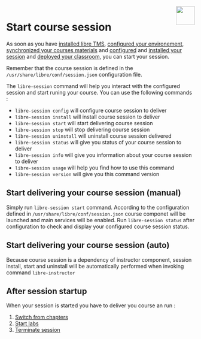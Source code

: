 <img align="right" height="50" src="https://raw.githubusercontent.com/startxfr/libre/dev/doc/assets/logo.svg?sanitize=true">

# Start course session

As soon as you have [installed libre TMS](installer.md), [configured your environement](libre-configure.md),
 [synchronized your courses materials](libre-repository.md) and
 [configured](session-config.md) and [installed your session](session-config.md) and
 [deployed your classroom](classroom-deploy.md), you can start your session. 

Remember that the course session is defined in the `/usr/share/libre/conf/session.json` configuration file.

The `libre-session` command will help you interact with the configured session and start runing your course. 
You can use the following commands :

* `libre-session config`     will configure course session to deliver
* `libre-session install`    will install course session to deliver
* `libre-session start`      will start delivering course session
* `libre-session stop`       will stop delivering course session
* `libre-session uninstall`  will uninstall course session delivered
* `libre-session status`     will give you status of your course session to deliver
* `libre-session info`       will give you information about your course session to deliver
* `libre-session usage`      will help you find how to use this command
* `libre-session version`    will give you this command version

## Start delivering your course session (manual)

Simply run `libre-session start` command. According to the configuration defined in `/usr/share/libre/conf/session.json` 
course componet will be launched and main services will be enabled.
Run `libre-session status` after configuration to check and display your configured course session status.

## Start delivering your course session (auto)

Because course session is a dependency of instructor component, session install, start and 
uninstall will be automatically performed when invoking command `libre-instructor`


## After session startup

When your session is started you have to deliver you course an run :

1. [Switch from chapters](chapter-next.md)
2. [Start labs](labs-start.md)
3. [Terminate session](session-stop.md)
